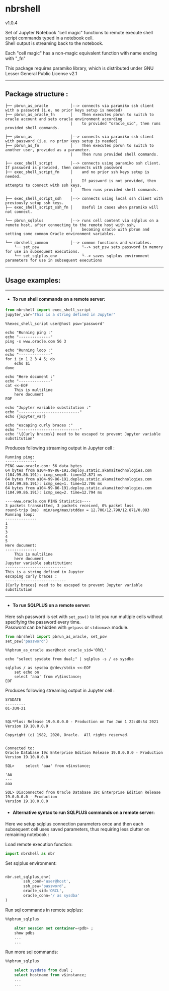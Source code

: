 # nbrshell
v1.0.4

Set of Jupyter Notebook "cell magic" functions to remote execute shell script commands typed in a notebook cell.   
Shell output is streaming back to the notebook.   

Each "cell magic" has a non-magic equivalent function with name ending with "_fn"

This package requires paramiko library, which is distributed under GNU Lesser General Public License v2.1

---

## Package structure :

    ├── pbrun_as_oracle          │--> connects via paramiko ssh client with a password (i.e. no prior keys setup is needed)
    ├── pbrun_as_oracle_fn       │    Then executes pbrun to switch to oracle account and sets oracle environment according 
                                 |    to provided "oracle_sid", then runs provided shell commands.

    ├── pbrun_as                 │--> connects via paramiko ssh client with password (i.e. no prior keys setup is needed)
    ├── pbrun_as_fn              │    Then executes pbrun to switch to another user, provided as a parameter.
                                 |    Then runs provided shell commands.
    
    ├── exec_shell_script        │--> connects using paramiko ssh client. If password is provided, then connects with password
    ├── exec_shell_script_fn     │    and no prior ssh keys setup is needed.
                                 |    If password is not provided, then attempts to connect with ssh keys.
                                 |    Then runs provided shell commands.

    ├── exec_shell_script_ssh    │--> connects using local ssh client with previously setup ssh keys.
    ├── exec_shell_script_ssh_fn │    Useful in cases when paramiko will not connect.

    └── pbrun_sqlplus            │--> runs cell content via sqlplus on a remote host, after connecting to the remote host with ssh, 
                                 │    becoming oracle with pbrun and setting some common Oracle environment variables.

    └── nbrshell_common          │--> common functions and variables.
        └── set_psw                   └--> set_psw sets password in memory for use in subsequent executions.
        └── set_sqlplus_env           └--> saves sqlplus environment parameters for use in subsequent executions
---

## Usage examples:

---

- #### To run shell commands on a remote server:
```python
from nbrshell import exec_shell_script
jupyter_var="This is a string defined in Jupyter"
```
```shell
%%exec_shell_script user@host psw='password'

echo "Running ping :"
echo "--------------"
ping -s www.oracle.com 56 3

echo "Running loop :"
echo "--------------"
for i in 1 2 3 4 5; do
    echo $i
done

echo "Here document :"
echo "--------------"
cat <<-EOF
    This is multiline 
    here document
EOF

echo "Jupyter variable substitution :"
echo "---------------------------"
echo {jupyter_var}

echo "escaping curly braces :"
echo "---------------------------"
echo '\{Curly braces\} need to be escaped to prevent Jupyter variable substitution'
```

Produces following streaming output in Jupyter cell :

```text
Running ping:
--------------
PING www.oracle.com: 56 data bytes
64 bytes from a104-99-86-191.deploy.static.akamaitechnologies.com (104.99.86.191): icmp_seq=0. time=12.871 ms
64 bytes from a104-99-86-191.deploy.static.akamaitechnologies.com (104.99.86.191): icmp_seq=1. time=12.706 ms
64 bytes from a104-99-86-191.deploy.static.akamaitechnologies.com (104.99.86.191): icmp_seq=2. time=12.794 ms

----www.oracle.com PING Statistics----
3 packets transmitted, 3 packets received, 0% packet loss
round-trip (ms)  min/avg/max/stddev = 12.706/12.790/12.871/0.083
Running loop:
--------------
1
2
3
4
5
Here document:
--------------
    This is multiline 
    here document
Jupyter variable substitution:
---------------------------
This is a string defined in Jupyter
escaping curly braces :
---------------------------
{Curly braces} need to be escaped to prevent Jupyter variable substitution
```

---

- #### To run SQLPLUS on a remote server:
Here ssh password is set with `set_psw()` to let you run multiple cells without specifying the password every time.   
Password can be hidden with `getpass` or `stdiomask` module.

```python
from nbrshell import pbrun_as_oracle, set_psw
set_psw('password')
```

```shell
%%pbrun_as_oracle user@host oracle_sid='ORCL'

echo "select sysdate from dual;" | sqlplus -s / as sysdba

sqlplus / as sysdba @/dev/stdin <<-EOF
    set echo on
    select 'aaa' from v\$instance;
EOF
```

Produces following streaming output in Jupyter cell :

```text
SYSDATE
---------
01-JUN-21


SQL*Plus: Release 19.0.0.0.0 - Production on Tue Jun 1 22:40:54 2021
Version 19.10.0.0.0

Copyright (c) 1982, 2020, Oracle.  All rights reserved.


Connected to:
Oracle Database 19c Enterprise Edition Release 19.0.0.0.0 - Production
Version 19.10.0.0.0

SQL> 	 select 'aaa' from v$instance;

'AA
---
aaa

SQL> Disconnected from Oracle Database 19c Enterprise Edition Release 19.0.0.0.0 - Production
Version 19.10.0.0.0
```

- #### Alternative syntax to run SQLPLUS commands on a remote server:
Here we setup sqlplus connection parameters once and then each subsequent cell uses saved parameters, 
thus requiring less clutter on remaining notebook :


Load remote execution function:

```python
import nbrshell as nbr
```
Set sqlplus environment:

```python

nbr.set_sqlplus_env(
        ssh_conn='user@host',
        ssh_psw='password',
        oracle_sid='ORCL',
        oracle_conn='/ as sysdba'
)
```
Run sql commands in remote sqlplus:
```sql
%%pbrun_sqlplus

	alter session set container=<pdb> ;
    show pdbs
	...
	...
```
Run more sql commands:
```sql
%%pbrun_sqlplus

    select sysdate from dual ;
	select hostname from v$instance;
	...
	...

```
